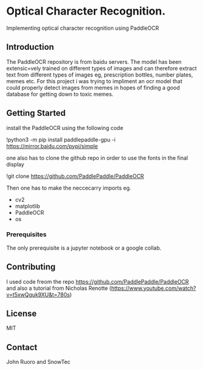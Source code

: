 # Optical Character Recognition.
Implementing optical character recognition using PaddleOCR

## Introduction
The PaddleOCR repository is from baidu servers. The model has been extensic=vely trained on different types of images and can therefore extract text from different types of images eg, prescription bottles, number plates, memes etc. For this project i was trying to impliment an ocr model that could properly detect images from memes in hopes of finding a good database for getting down to toxic memes. 

## Getting Started
install the PaddleOCR using the following code

!python3 -m pip install paddlepaddle-gpu -i https://mirror.baidu.com/pypi/simple

one also has to clone the github repo in order to use the fonts in the final display

!git clone https://github.com/PaddlePaddle/PaddleOCR


Then one has to make the neccecarry imports eg.
>
- cv2
- matplotlib
- PaddleOCR
- os

### Prerequisites
The only prerequisite is a jupyter notebook or a google collab.

## Contributing
 I used code freom the repo https://github.com/PaddlePaddle/PaddleOCR
 and also a tutorial from Nicholas Renotte (https://www.youtube.com/watch?v=t5xwQguk9XU&t=780s)

## License
MIT

## Contact
John Ruoro and SnowTec
